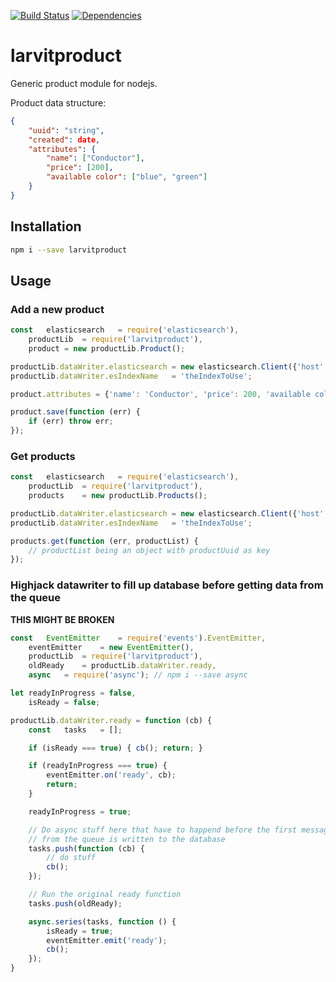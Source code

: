 [![Build Status](https://travis-ci.org/larvit/larvitproduct.svg?branch=master)](https://travis-ci.org/larvit/larvitproduct) [![Dependencies](https://david-dm.org/larvit/larvitproduct.svg)](https://david-dm.org/larvit/larvitproduct.svg)

# larvitproduct

Generic product module for nodejs.

Product data structure:
```json
{
	"uuid": "string",
	"created": date,
	"attributes": {
		"name": ["Conductor"],
		"price": [200],
		"available color": ["blue", "green"]
	}
}
```

## Installation

```bash
npm i --save larvitproduct
```

## Usage

### Add a new product

```javascript
const	elasticsearch	= require('elasticsearch'),
	productLib	= require('larvitproduct'),
	product	= new productLib.Product();

productLib.dataWriter.elasticsearch	= new elasticsearch.Client({'host': '127.0.0.1:9200'});
productLib.dataWriter.esIndexName	= 'theIndexToUse';

product.attributes = {'name': 'Conductor', 'price': 200, 'available color': ['blue', 'green']};

product.save(function (err) {
	if (err) throw err;
});
```

### Get products

```javascript
const	elasticsearch	= require('elasticsearch'),
	productLib	= require('larvitproduct'),
	products	= new productLib.Products();

productLib.dataWriter.elasticsearch	= new elasticsearch.Client({'host': '127.0.0.1:9200'});
productLib.dataWriter.esIndexName	= 'theIndexToUse';

products.get(function (err, productList) {
	// productList being an object with productUuid as key
});
```

### Highjack datawriter to fill up database before getting data from the queue

__THIS MIGHT BE BROKEN__


```javascript
const	EventEmitter	= require('events').EventEmitter,
	eventEmitter	= new EventEmitter(),
	productLib	= require('larvitproduct'),
	oldReady	= productLib.dataWriter.ready,
	async	= require('async'); // npm i --save async

let	readyInProgress	= false,
	isReady	= false;

productLib.dataWriter.ready = function (cb) {
	const	tasks	= [];

	if (isReady === true) { cb(); return; }

	if (readyInProgress === true) {
		eventEmitter.on('ready', cb);
		return;
	}

	readyInProgress = true;

	// Do async stuff here that have to happend before the first message
	// from the queue is written to the database
	tasks.push(function (cb) {
		// do stuff
		cb();
	});

	// Run the original ready function
	tasks.push(oldReady);

	async.series(tasks, function () {
		isReady	= true;
		eventEmitter.emit('ready');
		cb();
	});
}
```
